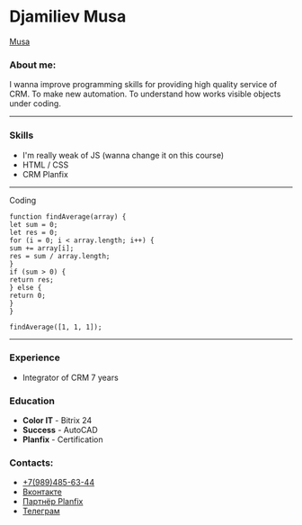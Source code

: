 # Djamiliev Musa

[Musa](/musa.jpg "Musa")

### About me:

I wanna improve programming skills for providing high quality service of CRM. To make new automation. To understand how works visible objects under coding.

---

### Skills

- I'm really weak of JS (wanna change it on this course)
- HTML / CSS
- CRM Planfix

---

Coding

```
function findAverage(array) {
let sum = 0;
let res = 0;
for (i = 0; i < array.length; i++) {
sum += array[i];
res = sum / array.length;
}
if (sum > 0) {
return res;
} else {
return 0;
}
}

findAverage([1, 1, 1]);

```

---

### Experience

- Integrator of CRM 7 years

### Education

- **Color IT** - Bitrix 24
- **Success** - AutoCAD
- **Planfix** - Certification

### Contacts:

- [+7(989)485-63-44](адрес "tel:79894856344")
- [Вконтакте](адрес "vk.com/musashkaaa")
- [Партнёр Planfix](адрес "https://planfix.ru/ourpartners/?partner=190")
- [Телеграм](адрес "@musa_djamiliev")
